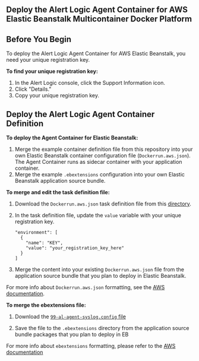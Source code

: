 ## Deploy the Alert Logic Agent Container for AWS Elastic Beanstalk Multicontainer Docker Platform

## Before You Begin
To deploy the Alert Logic Agent Container for AWS Elastic Beanstalk, you need your unique registration key.

**To find your unique registration key:**

1. In the Alert Logic console, click the Support Information icon.
2. Click "Details."
3. Copy your unique registration key.

## Deploy the Alert Logic Agent Container Definition
**To deploy the Agent Container for Elastic Beanstalk:**
1. Merge the example container definition file from this repository into your own Elastic Beanstalk container configuration file (`Dockerrun.aws.json`). The Agent Container runs as sidecar container with your application container.
2. Merge the example `.ebextensions` configuration into your own Elastic Beanstalk application source bundle.


**To merge and edit the task definition file:**
1. Download the `Dockerrun.aws.json` task definition file from this [directory](Dockerrun.aws.json).

2. In the task definition file, update the `value` variable with your unique registration key.
   ```
   "environment": [
     {
       "name": "KEY",
       "value": "your_registration_key_here"
     }
   ]
   ```
3. Merge the content into your existing `Dockerrun.aws.json` file from the application source bundle that you plan to deploy in Elastic Beanstalk.

<!-- Merge what content? -->

For more info about `Dockerrun.aws.json` formatting, see the [AWS documentation](https://docs.aws.amazon.com/elasticbeanstalk/latest/dg/create_deploy_docker_v2config.html#create_deploy_docker_v2config_dockerrun).

**To merge the ebextensions file:**
1. Download the [`99-al-agent-syslog.config` file](.ebextensions/99-al-agent-syslog.config)

2. Save the file to the `.ebextensions` directory from the application source bundle packages that you plan to deploy in EB

For more info about `ebextensions` formatting, please refer to the [AWS documentation](https://docs.aws.amazon.com/elasticbeanstalk/latest/dg/ebextensions.html)
